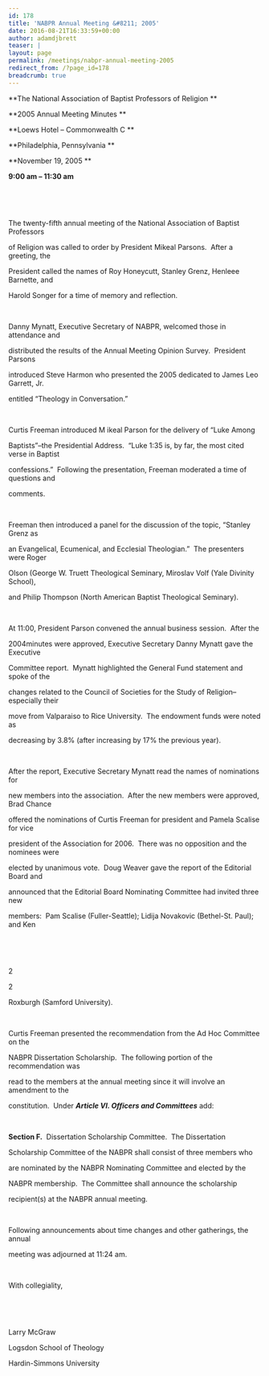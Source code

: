 ```yaml
---
id: 178
title: 'NABPR Annual Meeting &#8211; 2005'
date: 2016-08-21T16:33:59+00:00
author: adamdjbrett
teaser: |
layout: page
permalink: /meetings/nabpr-annual-meeting-2005
redirect_from: /?page_id=178
breadcrumb: true
---
```

**The National Association of Baptist Professors of Religion **

**2005 Annual Meeting Minutes **

**Loews Hotel &#8211; Commonwealth C **

**Philadelphia, Pennsylvania **

**November 19, 2005 **

**9:00 am &#8211; 11:30 am**

&nbsp;

&nbsp;

The twenty-fifth annual meeting of the National Association of Baptist Professors

of Religion was called to order by President Mikeal Parsons.  After a greeting, the

President called the names of Roy Honeycutt, Stanley Grenz, Henleee Barnette, and

Harold Songer for a time of memory and reflection.

&nbsp;

Danny Mynatt, Executive Secretary of NABPR, welcomed those in attendance and

distributed the results of the Annual Meeting Opinion Survey.  President Parsons

introduced Steve Harmon who presented the 2005 dedicated to James Leo Garrett, Jr.

entitled “Theology in Conversation.”

&nbsp;

Curtis Freeman introduced M ikeal Parson for the delivery of “Luke Among

Baptists”–the Presidential Address.  “Luke 1:35 is, by far, the most cited verse in Baptist

confessions.”  Following the presentation, Freeman moderated a time of questions and

comments.

&nbsp;

Freeman then introduced a panel for the discussion of the topic, “Stanley Grenz as

an Evangelical, Ecumenical, and Ecclesial Theologian.”  The presenters were Roger

Olson (George W. Truett Theological Seminary, Miroslav Volf (Yale Divinity School),

and Philip Thompson (North American Baptist Theological Seminary).

&nbsp;

At 11:00, President Parson convened the annual business session.  After the

2004minutes were approved, Executive Secretary Danny Mynatt gave the Executive

Committee report.  Mynatt highlighted the General Fund statement and spoke of the

changes related to the Council of Societies for the Study of Religion–especially their

move from Valparaiso to Rice University.  The endowment funds were noted as

decreasing by 3.8% (after increasing by 17% the previous year).

&nbsp;

After the report, Executive Secretary Mynatt read the names of nominations for

new members into the association.  After the new members were approved, Brad Chance

offered the nominations of Curtis Freeman for president and Pamela Scalise for vice

president of the Association for 2006.  There was no opposition and the nominees were

elected by unanimous vote.  Doug Weaver gave the report of the Editorial Board and

announced that the Editorial Board Nominating Committee had invited three new

members:  Pam Scalise (Fuller-Seattle); Lidija Novakovic (Bethel-St. Paul); and Ken

&nbsp;

&nbsp;

2

2

Roxburgh (Samford University).

&nbsp;

Curtis Freeman presented the recommendation from the Ad Hoc Committee on the

NABPR Dissertation Scholarship.  The following portion of the recommendation was

read to the members at the annual meeting since it will involve an amendment to the

constitution.  Under **_Article VI. Officers and Committees_** add:

&nbsp;

**Section F.**  Dissertation Scholarship Committee.  The Dissertation

Scholarship Committee of the NABPR shall consist of three members who

are nominated by the NABPR Nominating Committee and elected by the

NABPR membership.  The Committee shall announce the scholarship

recipient(s) at the NABPR annual meeting.

&nbsp;

Following announcements about time changes and other gatherings, the annual

meeting was adjourned at 11:24 am.

&nbsp;

With collegiality,

&nbsp;

&nbsp;

Larry McGraw

Logsdon School of Theology

Hardin-Simmons University
